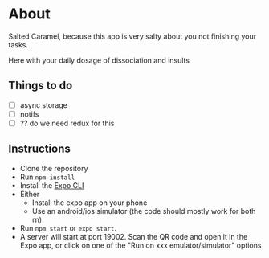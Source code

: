 
# About

Salted Caramel, because this app is very salty about you not finishing your tasks. 

Here with your daily dosage of dissociation and insults

## Things to do

- [ ] async storage
- [ ] notifs
- [ ] ?? do we need redux for this

## Instructions

* Clone the repository
* Run `npm install`
* Install the [Expo CLI](https://docs.expo.io/)
* Either 
    * Install the expo app on your phone
    * Use an android/ios simulator (the code should mostly work for both rn)
* Run `npm start` or `expo start`. 
* A server will start at port 19002. Scan the QR code and open it in the Expo app, or click on one of the "Run on xxx emulator/simulator" options

